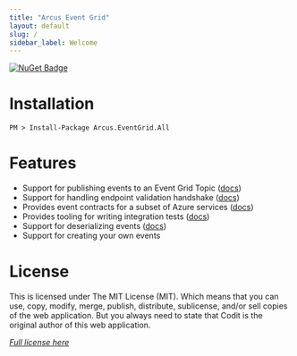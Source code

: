 ```yaml
---
title: "Arcus Event Grid"
layout: default
slug: /
sidebar_label: Welcome
---
```


[![NuGet Badge](https://buildstats.info/nuget/Arcus.EventGrid.All?packageVersion=2.2.0)](https://www.nuget.org/packages/Arcus.EventGrid.All/)

# Installation

```shell
PM > Install-Package Arcus.EventGrid.All
```

# Features

- Support for publishing events to an Event Grid Topic ([docs](./02-Features/publishing-events.md))
- Support for handling endpoint validation handshake ([docs](./02-Features/endpoint-validation.md))
- Provides event contracts for a subset of Azure services ([docs](./02-Features/azure-event-contracts.md))
- Provides tooling for writing integration tests ([docs](./02-Features/running-integration-tests.md))
- Support for deserializing events ([docs](./02-Features/deserializing-events.md))
- Support for creating your own events

# License
This is licensed under The MIT License (MIT). Which means that you can use, copy, modify, merge, publish, distribute, sublicense, and/or sell copies of the web application. But you always need to state that Codit is the original author of this web application.

*[Full license here](https://github.com/arcus-azure/arcus.eventgrid/blob/master/LICENSE)*
